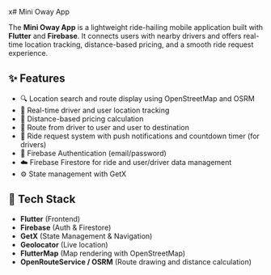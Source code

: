 x# Mini Oway App

The **Mini Oway App** is a lightweight ride-hailing mobile application built with **Flutter** and **Firebase**. It
connects users with nearby drivers and offers real-time location tracking, distance-based pricing, and a smooth ride
request experience.

## ✨ Features

- 🔍 Location search and route display using OpenStreetMap and OSRM
- 📍 Real-time driver and user location tracking
- 💸 Distance-based pricing calculation
- 🧭 Route from driver to user and user to destination
- 🔔 Ride request system with push notifications and countdown timer (for drivers)
- 👤 Firebase Authentication (email/password)
- ☁️ Firebase Firestore for ride and user/driver data management
- ⚙️ State management with GetX

## 📱 Tech Stack

- **Flutter** (Frontend)
- **Firebase** (Auth & Firestore)
- **GetX** (State Management & Navigation)
- **Geolocator** (Live location)
- **FlutterMap** (Map rendering with OpenStreetMap)
- **OpenRouteService / OSRM** (Route drawing and distance calculation)
